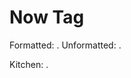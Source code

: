 # Now Tag

Formatted: <now gofmt="02 Jan 06 15:04 MST"></now>.
Unformatted: <now></now>.

Kitchen: <now gofmt="Kitchen"></now>.
